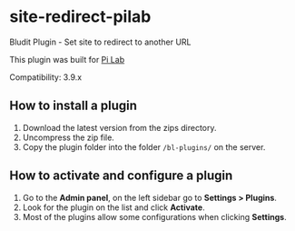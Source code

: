 # site-redirect-pilab
Bludit Plugin - Set site to redirect to another URL

This plugin was built for [Pi Lab](https://pilab.dev)

Compatibility: 3.9.x

## How to install a plugin
1. Download the latest version from the zips directory.
2. Uncompress the zip file.
3. Copy the plugin folder into the folder `/bl-plugins/` on the server.

## How to activate and configure a plugin
1. Go to the **Admin panel**, on the left sidebar go to **Settings > Plugins**.
2. Look for the plugin on the list and click **Activate**.
3. Most of the plugins allow some configurations when clicking **Settings**.
